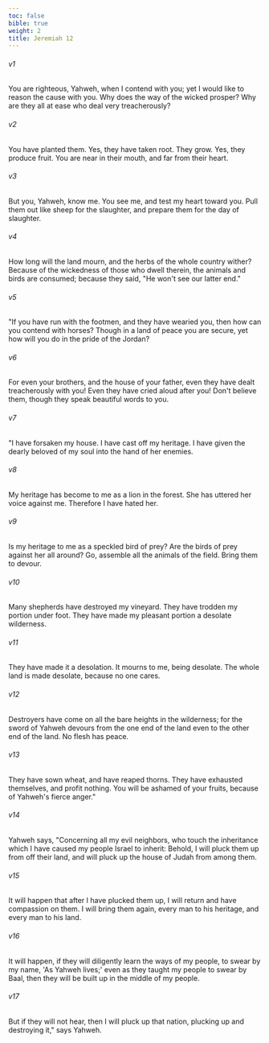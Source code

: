 ```yaml
---
toc: false
bible: true
weight: 2
title: Jeremiah 12
---
```




###### v1 
You are righteous, Yahweh, when I contend with you; yet I would like to reason the cause with you. Why does the way of the wicked prosper? Why are they all at ease who deal very treacherously? 

###### v2 
You have planted them. Yes, they have taken root. They grow. Yes, they produce fruit. You are near in their mouth, and far from their heart. 

###### v3 
But you, Yahweh, know me. You see me, and test my heart toward you. Pull them out like sheep for the slaughter, and prepare them for the day of slaughter. 

###### v4 
How long will the land mourn, and the herbs of the whole country wither? Because of the wickedness of those who dwell therein, the animals and birds are consumed; because they said, "He won't see our latter end." 

###### v5 
"If you have run with the footmen, and they have wearied you, then how can you contend with horses? Though in a land of peace you are secure, yet how will you do in the pride of the Jordan? 

###### v6 
For even your brothers, and the house of your father, even they have dealt treacherously with you! Even they have cried aloud after you! Don't believe them, though they speak beautiful words to you. 

###### v7 
"I have forsaken my house. I have cast off my heritage. I have given the dearly beloved of my soul into the hand of her enemies. 

###### v8 
My heritage has become to me as a lion in the forest. She has uttered her voice against me. Therefore I have hated her. 

###### v9 
Is my heritage to me as a speckled bird of prey? Are the birds of prey against her all around? Go, assemble all the animals of the field. Bring them to devour. 

###### v10 
Many shepherds have destroyed my vineyard. They have trodden my portion under foot. They have made my pleasant portion a desolate wilderness. 

###### v11 
They have made it a desolation. It mourns to me, being desolate. The whole land is made desolate, because no one cares. 

###### v12 
Destroyers have come on all the bare heights in the wilderness; for the sword of Yahweh devours from the one end of the land even to the other end of the land. No flesh has peace. 

###### v13 
They have sown wheat, and have reaped thorns. They have exhausted themselves, and profit nothing. You will be ashamed of your fruits, because of Yahweh's fierce anger." 

###### v14 
Yahweh says, "Concerning all my evil neighbors, who touch the inheritance which I have caused my people Israel to inherit: Behold, I will pluck them up from off their land, and will pluck up the house of Judah from among them. 

###### v15 
It will happen that after I have plucked them up, I will return and have compassion on them. I will bring them again, every man to his heritage, and every man to his land. 

###### v16 
It will happen, if they will diligently learn the ways of my people, to swear by my name, 'As Yahweh lives;' even as they taught my people to swear by Baal, then they will be built up in the middle of my people. 

###### v17 
But if they will not hear, then I will pluck up that nation, plucking up and destroying it," says Yahweh.
